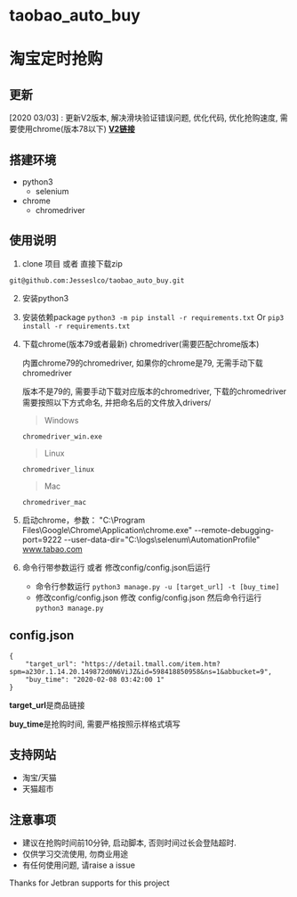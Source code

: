 # taobao_auto_buy
# 淘宝定时抢购

## 更新
[2020 03/03] : 更新V2版本, 解决滑块验证错误问题, 优化代码, 优化抢购速度, 需要使用chrome(版本78以下) [**V2链接**](https://github.com/Jesseslco/taobao_auto_buy/tree/alpha)

## 搭建环境
* python3
  * selenium
* chrome
  * chromedriver
  
## 使用说明
1. clone 项目 或者 直接下载zip
```
git@github.com:Jesseslco/taobao_auto_buy.git
```

2. 安装python3

3. 安装依赖package
`python3 -m pip install -r requirements.txt`
Or
`pip3 install -r requirements.txt`

4. 下载chrome(版本79或者最新) chromedriver(需要匹配chrome版本)

   内置chrome79的chromedriver, 如果你的chrome是79, 无需手动下载chromedriver
   
   版本不是79的, 需要手动下载对应版本的chromedriver, 下载的chromedriver需要按照以下方式命名, 并把命名后的文件放入drivers/
     > Windows
     
       chromedriver_win.exe    
     > Linux
     
       chromedriver_linux
     > Mac
     
       chromedriver_mac
       
5. 启动chrome，参数：
"C:\Program Files\Google\Chrome\Application\chrome.exe" --remote-debugging-port=9222 --user-data-dir="C:\logs\selenum\AutomationProfile" www.tabao.com
     
5. 命令行带参数运行 或者 修改config/config.json后运行
   * 命令行参数运行
         `python3 manage.py -u [target_url] -t [buy_time]`
   * 修改config/config.json
         修改 config/config.json 然后命令行运行 `python3 manage.py`

## config.json
```
{
    "target_url": "https://detail.tmall.com/item.htm?spm=a230r.1.14.20.149872d0N6ViJZ&id=598418850958&ns=1&abbucket=9",
    "buy_time": "2020-02-08 03:42:00 1"
}
```
**target_url**是商品链接

**buy_time**是抢购时间, 需要严格按照示样格式填写

## 支持网站
* 淘宝/天猫
* 天猫超市

## 注意事项
* 建议在抢购时间前10分钟, 启动脚本, 否则时间过长会登陆超时.
* 仅供学习交流使用, 勿商业用途
* 有任何使用问题, 请raise a issue

Thanks for Jetbran supports for this project
